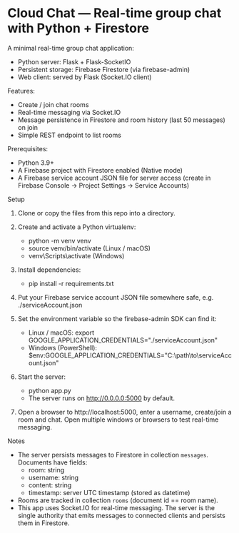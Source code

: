 # Cloud Chat — Real-time group chat with Python + Firestore

A minimal real-time group chat application:
- Python server: Flask + Flask-SocketIO
- Persistent storage: Firebase Firestore (via firebase-admin)
- Web client: served by Flask (Socket.IO client)

Features:
- Create / join chat rooms
- Real-time messaging via Socket.IO
- Message persistence in Firestore and room history (last 50 messages) on join
- Simple REST endpoint to list rooms

Prerequisites:
- Python 3.9+
- A Firebase project with Firestore enabled (Native mode)
- A Firebase service account JSON file for server access (create in Firebase Console → Project Settings → Service Accounts)

Setup
1. Clone or copy the files from this repo into a directory.

2. Create and activate a Python virtualenv:
   - python -m venv venv
   - source venv/bin/activate   (Linux / macOS)
   - venv\Scripts\activate      (Windows)

3. Install dependencies:
   - pip install -r requirements.txt

4. Put your Firebase service account JSON file somewhere safe, e.g. ./serviceAccount.json

5. Set the environment variable so the firebase-admin SDK can find it:
   - Linux / macOS:
     export GOOGLE_APPLICATION_CREDENTIALS="./serviceAccount.json"
   - Windows (PowerShell):
     $env:GOOGLE_APPLICATION_CREDENTIALS="C:\path\to\serviceAccount.json"

6. Start the server:
   - python app.py
   - The server runs on http://0.0.0.0:5000 by default.

7. Open a browser to http://localhost:5000, enter a username, create/join a room and chat. Open multiple windows or browsers to test real-time messaging.

Notes
- The server persists messages to Firestore in collection `messages`. Documents have fields:
  - room: string
  - username: string
  - content: string
  - timestamp: server UTC timestamp (stored as datetime)
- Rooms are tracked in collection `rooms` (document id == room name).
- This app uses Socket.IO for real-time messaging. The server is the single authority that emits messages to connected clients and persists them in Firestore.
